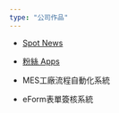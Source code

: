 ```yaml
---
type: "公司作品"
---
```

* [Spot News](https://play.google.com/store/apps/details?id=com.attictv.news.indonesia)

* [粉絲 Apps](https://play.google.com/store/search?q=AtticTV%20Pte%20Ltd&c=apps)

* MES工廠流程自動化系統

* eForm表單簽核系統

